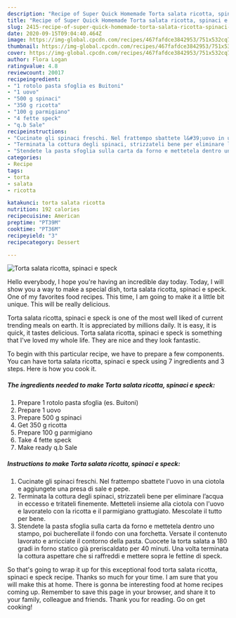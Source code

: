 ```yaml
---
description: "Recipe of Super Quick Homemade Torta salata ricotta, spinaci e speck"
title: "Recipe of Super Quick Homemade Torta salata ricotta, spinaci e speck"
slug: 2415-recipe-of-super-quick-homemade-torta-salata-ricotta-spinaci-e-speck
date: 2020-09-15T09:04:40.464Z
image: https://img-global.cpcdn.com/recipes/467fafdce3842953/751x532cq70/torta-salata-ricotta-spinaci-e-speck-recipe-main-photo.jpg
thumbnail: https://img-global.cpcdn.com/recipes/467fafdce3842953/751x532cq70/torta-salata-ricotta-spinaci-e-speck-recipe-main-photo.jpg
cover: https://img-global.cpcdn.com/recipes/467fafdce3842953/751x532cq70/torta-salata-ricotta-spinaci-e-speck-recipe-main-photo.jpg
author: Flora Logan
ratingvalue: 4.8
reviewcount: 20017
recipeingredient:
- "1 rotolo pasta sfoglia es Buitoni"
- "1 uovo"
- "500 g spinaci"
- "350 g ricotta"
- "100 g parmigiano"
- "4 fette speck"
- "q.b Sale"
recipeinstructions:
- "Cucinate gli spinaci freschi. Nel frattempo sbattete l&#39;uovo in una ciotola e aggiungete una presa di sale e pepe."
- "Terminata la cottura degli spinaci, strizzateli bene per eliminare l’acqua in eccesso e tritateli finemente. Metteteli insieme alla ciotola con l&#39;uovo e lavoratelo con la ricotta e il parmigiano grattugiato. Mescolate il tutto per bene."
- "Stendete la pasta sfoglia sulla carta da forno e mettetela dentro uno stampo, poi bucherellate il fondo con una forchetta. Versate il contenuto lavorato e arricciate il contorno della pasta. Cuocete la torta salata a 180 gradi in forno statico già preriscaldato per 40 minuti. Una volta terminata la cottura aspettare che si raffreddi e mettere sopra le fettine di speck."
categories:
- Recipe
tags:
- torta
- salata
- ricotta

katakunci: torta salata ricotta 
nutrition: 192 calories
recipecuisine: American
preptime: "PT39M"
cooktime: "PT36M"
recipeyield: "3"
recipecategory: Dessert

---
```



![Torta salata ricotta, spinaci e speck](https://img-global.cpcdn.com/recipes/467fafdce3842953/751x532cq70/torta-salata-ricotta-spinaci-e-speck-recipe-main-photo.jpg)

Hello everybody, I hope you're having an incredible day today. Today, I will show you a way to make a special dish, torta salata ricotta, spinaci e speck. One of my favorites food recipes. This time, I am going to make it a little bit unique. This will be really delicious.

Torta salata ricotta, spinaci e speck is one of the most well liked of current trending meals on earth. It is appreciated by millions daily. It is easy, it is quick, it tastes delicious. Torta salata ricotta, spinaci e speck is something that I've loved my whole life. They are nice and they look fantastic.




To begin with this particular recipe, we have to prepare a few components. You can have torta salata ricotta, spinaci e speck using 7 ingredients and 3 steps. Here is how you cook it.

<!--inarticleads1-->

##### The ingredients needed to make Torta salata ricotta, spinaci e speck:

1. Prepare 1 rotolo pasta sfoglia (es. Buitoni)
1. Prepare 1 uovo
1. Prepare 500 g spinaci
1. Get 350 g ricotta
1. Prepare 100 g parmigiano
1. Take 4 fette speck
1. Make ready q.b Sale




<!--inarticleads2-->

##### Instructions to make Torta salata ricotta, spinaci e speck:

1. Cucinate gli spinaci freschi. Nel frattempo sbattete l&#39;uovo in una ciotola e aggiungete una presa di sale e pepe.
1. Terminata la cottura degli spinaci, strizzateli bene per eliminare l’acqua in eccesso e tritateli finemente. Metteteli insieme alla ciotola con l&#39;uovo e lavoratelo con la ricotta e il parmigiano grattugiato. Mescolate il tutto per bene.
1. Stendete la pasta sfoglia sulla carta da forno e mettetela dentro uno stampo, poi bucherellate il fondo con una forchetta. Versate il contenuto lavorato e arricciate il contorno della pasta. Cuocete la torta salata a 180 gradi in forno statico già preriscaldato per 40 minuti. Una volta terminata la cottura aspettare che si raffreddi e mettere sopra le fettine di speck.




So that's going to wrap it up for this exceptional food torta salata ricotta, spinaci e speck recipe. Thanks so much for your time. I am sure that you will make this at home. There is gonna be interesting food at home recipes coming up. Remember to save this page in your browser, and share it to your family, colleague and friends. Thank you for reading. Go on get cooking!
